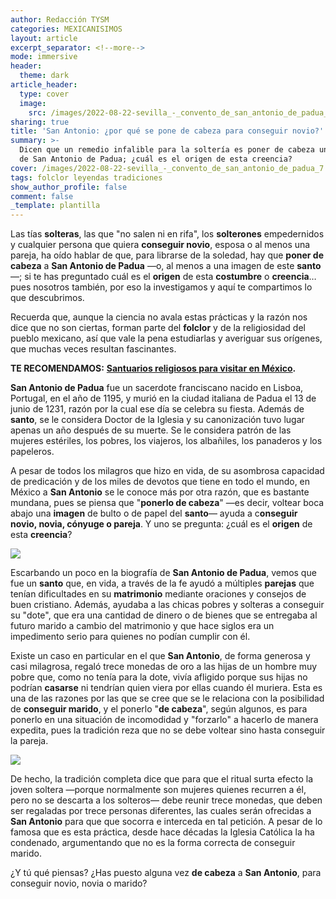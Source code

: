 ```yaml
---
author: Redacción TYSM
categories: MEXICANISIMOS
layout: article
excerpt_separator: <!--more-->
mode: immersive
header:
  theme: dark
article_header:
  type: cover
  image:
    src: /images/2022-08-22-sevilla_-_convento_de_san_antonio_de_padua_7.jpeg
sharing: true
title: 'San Antonio: ¿por qué se pone de cabeza para conseguir novio?'
summary: >-
  Dicen que un remedio infalible para la soltería es poner de cabeza una imagen
  de San Antonio de Padua; ¿cuál es el origen de esta creencia?
cover: /images/2022-08-22-sevilla_-_convento_de_san_antonio_de_padua_7.jpeg
tags: folclor leyendas tradiciones
show_author_profile: false
comment: false
_template: plantilla
---
```







Las tías **solteras**, las que "no salen ni en rifa", los **solterones** empedernidos y cualquier persona que quiera **conseguir novio**, esposa o al menos una pareja, ha oído hablar de que, para librarse de la soledad, hay que **poner de cabeza** a **San Antonio de Padua** —o, al menos a una imagen de este **santo**—; si te has preguntado cuál es el **origen** de esta **costumbre** o **creencia**… pues nosotros también, por eso la investigamos y aquí te compartimos lo que descubrimos.

Recuerda que, aunque la ciencia no avala estas prácticas y la razón nos dice que no son ciertas, forman parte del **folclor** y de la religiosidad del pueblo mexicano, así que vale la pena estudiarlas y averiguar sus orígenes, que muchas veces resultan fascinantes.

**TE RECOMENDAMOS:** [**Santuarios religiosos para visitar en México**](https://blog.tonoysumariachi.com/turismo/2022/07/15/santuarios-religiosos-para-visitar-en-mexico.html)**.**

**San Antonio de Padua** fue un sacerdote franciscano nacido en Lisboa, Portugal, en el año de 1195, y murió en la ciudad italiana de Padua el 13 de junio de 1231, razón por la cual ese día se celebra su fiesta. Además de **santo**, se le considera Doctor de la Iglesia y su canonización tuvo lugar apenas un año después de su muerte. Se le considera patrón de las mujeres estériles, los pobres, los viajeros, los albañiles, los panaderos y los papeleros.

A pesar de todos los milagros que hizo en vida, de su asombrosa capacidad de predicación y de los miles de devotos que tiene en todo el mundo, en México a **San Antonio** se le conoce más por otra razón, que es bastante mundana, pues se piensa que "**ponerlo de cabeza**" —es decir, voltear boca abajo una **imagen** de bulto o de papel del **santo**— ayuda a c**onseguir novio, novia, cónyuge o pareja**. Y uno se pregunta: ¿cuál es el **origen** de esta **creencia**?

![](https://upload.wikimedia.org/wikipedia/commons/b/b4/Antonio_de_Pereda_y_Salgado_-_St_Anthony_of_Padua_with_Christ_Child_%28detail%29_-_WGA17168.jpg)

Escarbando un poco en la biografía de **San Antonio de Padua**, vemos que fue un **santo** que, en vida, a través de la fe ayudó a múltiples **parejas** que tenían dificultades en su **matrimonio** mediante oraciones y consejos de buen cristiano. Además, ayudaba a las chicas pobres y solteras a conseguir su "dote", que era una cantidad de dinero o de bienes que se entregaba al futuro marido a cambio del matrimonio y que hace siglos era un impedimento serio para quienes no podían cumplir con él.

Existe un caso en particular en el que **San Antonio**, de forma generosa y casi milagrosa, regaló trece monedas de oro a las hijas de un hombre muy pobre que, como no tenía para la dote, vivía afligido porque sus hijas no podrían **casarse** ni tendrían quien viera por ellas cuando él muriera. Esta es una de las razones por las que se cree que se le relaciona con la posibilidad de **conseguir marido**, y el ponerlo "**de cabeza**", según algunos, es para ponerlo en una situación de incomodidad y "forzarlo" a hacerlo de manera expedita, pues la tradición reza que no se debe voltear sino hasta conseguir la pareja.

![](https://upload.wikimedia.org/wikipedia/commons/9/9e/San_Antonio_de_Padua_%28Torreblanca%29.JPG)

De hecho, la tradición completa dice que para que el ritual surta efecto la joven soltera —porque normalmente son mujeres quienes recurren a él, pero no se descarta a los solteros— debe reunir trece monedas, que deben ser regaladas por trece personas diferentes, las cuales serán ofrecidas a **San Antonio** para que que socorra e interceda en tal petición. A pesar de lo famosa que es esta práctica, desde hace décadas la Iglesia Católica la ha condenado, argumentando que no es la forma correcta de conseguir marido.

¿Y tú qué piensas? ¿Has puesto alguna vez **de cabeza** a **San Antonio**, para conseguir novio, novia o marido?
